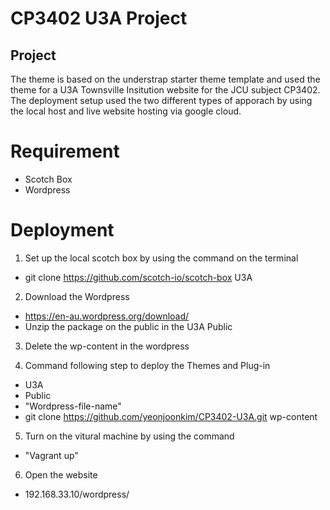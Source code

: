 # CP3402 U3A Project

## Project

The theme is based on the understrap starter theme template and used the theme for a U3A Townsville Insitution website for the JCU subject CP3402. The deployment setup used the two different types of apporach by using the local host and live website hosting via google cloud.

# Requirement
- Scotch Box
- Wordpress

# Deployment

1. Set up the local scotch box by using the command on the terminal
- git clone https://github.com/scotch-io/scotch-box U3A

2. Download the Wordpress 
- https://en-au.wordpress.org/download/
- Unzip the package on the public in the U3A Public

3. Delete the wp-content in the wordpress

4. Command following step to deploy the Themes and Plug-in
- U3A
- Public
- "Wordpress-file-name"
- git clone https://github.com/yeonjoonkim/CP3402-U3A.git wp-content

5. Turn on the vitural machine by using the command
- "Vagrant up"

6. Open the website
- 192.168.33.10/wordpress/
